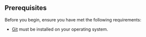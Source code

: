 ## Prerequisites

Before you begin, ensure you have met the following requirements:

* [Git](https://git-scm.com/downloads "Download Git") must be installed on your operating system.
